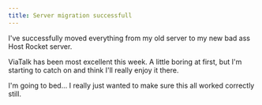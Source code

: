 ```yaml
---
title: Server migration successfull
---
```


I've successfully moved everything from my old server to my new bad ass Host
Rocket server.

ViaTalk has been most excellent this week. A little boring at first, but I'm
starting to catch on and think I'll really enjoy it there.

I'm going to bed... I really just wanted to make sure this all worked
correctly still.
